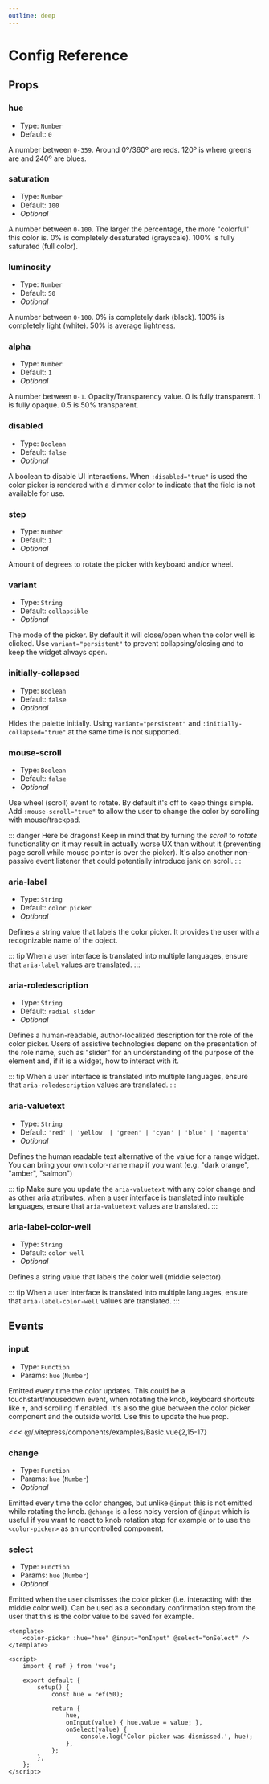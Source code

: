 ```yaml
---
outline: deep
---
```


# Config Reference

## Props

### hue

-   Type: `Number`
-   Default: `0`

A number between `0-359`. Around 0º/360º are reds. 120º is where greens are and 240º are blues.

### saturation

-   Type: `Number`
-   Default: `100`
-   _Optional_

A number between `0-100`. The larger the percentage, the more "colorful" this color is. 0% is completely desaturated (grayscale). 100% is fully saturated (full color).

### luminosity

-   Type: `Number`
-   Default: `50`
-   _Optional_

A number between `0-100`. 0% is completely dark (black). 100% is completely light (white). 50% is average lightness.

### alpha

-   Type: `Number`
-   Default: `1`
-   _Optional_

A number between `0-1`. Opacity/Transparency value. 0 is fully transparent. 1 is fully opaque. 0.5 is 50% transparent.

### disabled

-   Type: `Boolean`
-   Default: `false`
-   _Optional_

A boolean to disable UI interactions. When `:disabled="true"` is used the color picker is rendered with a dimmer color to indicate that the field is not available for use.

### step

-   Type: `Number`
-   Default: `1`
-   _Optional_

Amount of degrees to rotate the picker with keyboard and/or wheel.

### variant

-   Type: `String`
-   Default: `collapsible`
-   _Optional_

The mode of the picker. By default it will close/open when the color well is clicked. Use `variant="persistent"` to prevent collapsing/closing and to keep the widget always open.

### initially-collapsed

-   Type: `Boolean`
-   Default: `false`
-   _Optional_

Hides the palette initially. Using `variant="persistent"` and `:initially-collapsed="true"` at the same time is not supported.

### mouse-scroll

-   Type: `Boolean`
-   Default: `false`
-   _Optional_

Use wheel (scroll) event to rotate. By default it's off to keep things simple. Add `:mouse-scroll="true"` to allow the user to change the color by scrolling with mouse/trackpad.

::: danger Here be dragons!
Keep in mind that by turning the _scroll to rotate_ functionality on it may result in actually worse UX than without it (preventing page scroll while mouse pointer is over the picker). It's also another non-passive event listener that could potentially introduce jank on scroll.
:::

### aria-label

-   Type: `String`
-   Default: `color picker`
-   _Optional_

Defines a string value that labels the color picker. It provides the user with a recognizable name of the object.

::: tip
When a user interface is translated into multiple languages, ensure that `aria-label` values are translated.
:::

### aria-roledescription

-   Type: `String`
-   Default: `radial slider`
-   _Optional_

Defines a human-readable, author-localized description for the role of the color picker. Users of assistive technologies depend on the presentation of the role name, such as "slider" for an understanding of the purpose of the element and, if it is a widget, how to interact with it.

::: tip
When a user interface is translated into multiple languages, ensure that `aria-roledescription` values are translated.
:::

### aria-valuetext

-   Type: `String`
-   Default: `'red' | 'yellow' | 'green' | 'cyan' | 'blue' | 'magenta'`
-   _Optional_

Defines the human readable text alternative of the value for a range widget. You can bring your own color-name map if you want (e.g. "dark orange", "amber", "salmon")

::: tip
Make sure you update the `aria-valuetext` with any color change and as other aria attributes, when a user interface is translated into multiple languages, ensure that `aria-valuetext` values are translated.
:::

### aria-label-color-well

-   Type: `String`
-   Default: `color well`
-   _Optional_

Defines a string value that labels the color well (middle selector).

::: tip
When a user interface is translated into multiple languages, ensure that `aria-label-color-well` values are translated.
:::

## Events

### input

-   Type: `Function`
-   Params: `hue` (`Number`)

Emitted every time the color updates. This could be a touchstart/mousedown event, when rotating the knob, keyboard shortcuts like <kbd>↑</kbd>, and scrolling if enabled. It's also the glue between the color picker component and the outside world. Use this to update the `hue` prop.

<<< @/.vitepress/components/examples/Basic.vue{2,15-17}

### change

-   Type: `Function`
-   Params: `hue` (`Number`)
-   _Optional_

Emitted every time the color changes, but unlike `@input` this is not emitted while rotating the knob. `@change` is a less noisy version of `@input` which is useful if you want to react to knob rotation stop for example or to use the `<color-picker>` as an uncontrolled component.

### select

-   Type: `Function`
-   Params: `hue` (`Number`)
-   _Optional_

Emitted when the user dismisses the color picker (i.e. interacting with the middle color well). Can be used as a secondary confirmation step from the user that this is the color value to be saved for example.

```vue{2,15,16,17}
<template>
    <color-picker :hue="hue" @input="onInput" @select="onSelect" />
</template>

<script>
    import { ref } from 'vue';

    export default {
        setup() {
            const hue = ref(50);

            return {
                hue,
                onInput(value) { hue.value = value; },
                onSelect(value) {
                    console.log('Color picker was dismissed.', hue);
                },
            };
        },
    };
</script>
```
